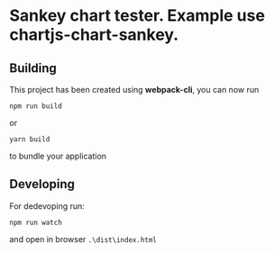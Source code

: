 # Sankey chart tester. Example use chartjs-chart-sankey.

## Building
This project has been created using **webpack-cli**, you can now run

```
npm run build
```

or

```
yarn build
```

to bundle your application

## Developing
For dedevoping run:
```
npm run watch
```
and open in browser `.\dist\index.html`